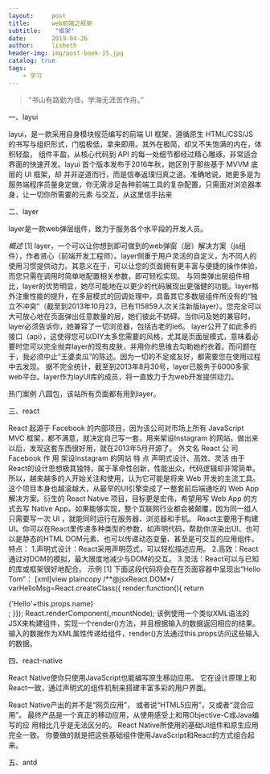 ```yaml
---
layout:     post
title:      web前端之框架
subtitle:    "框架"
date:       2019-04-26
author:     lisbeth
header-img: img/post-book-15.jpg
catalog: true
tags:
    - 学习
---
```


> “书山有路勤为径，学海无涯苦作舟。”

一、layui 

layui，是一款采用自身模块规范编写的前端 UI 框架，遵循原生 HTML/CSS/JS 的书写与组织形式，门槛极低，拿来即用。其外在极简，却又不失饱满的内在，体积轻盈，
组件丰盈，从核心代码到 API 的每一处细节都经过精心雕琢，非常适合界面的快速开发。layui 首个版本发布于2016年秋，她区别于那些基于 MVVM 底层的 UI 框架，却
并非逆道而行，而是信奉返璞归真之道。准确地说，她更多是为服务端程序员量身定做，你无需涉足各种前端工具的复杂配置，只需面对浏览器本身，让一切你所需要的元素
与交互，从这里信手拈来

二、layer 

layer是一款web弹层组件，致力于服务各个水平段的开发人员。

*概述*
[1]  layer，一个可以让你想到即可做到的web弹窗（层）解决方案（js组件），作者贤心（前端开发工程师）。layer侧重于用户灵活的自定义，为不同人的使用习惯提供动力。其意义在于，可以让您的页面拥有更丰富与便捷的操作体验，而您只需在调用时简单地配置相关参数，即可轻松实现。
与同类弹出层组件相比，layer的优势明显，她尽可能地在以更少的代码展现出更强健的功能。layer格外注重性能的提升，在多层模式的回调处理中，具备其它多数层组件所没有的“独立不冲突”（截至到2013年10月23，已有115859人次关注新版layer）。您完全可以大可放心地在页面弹出任意数量的层，她们彼此不妨碍。当你问及她的兼容时，layer必须告诉你，她兼容了一切浏览器，包括古老的ie6。
layer公开了如此多的接口（api），这使得您可以DIY太多您需要的风格，尤其是页面层模式，意味着必要时您可以完全抛弃layer的现有皮肤，并用你的思维去勾勒她的衣着。而问题在于，我必须中止“王婆卖瓜”的陈述。因为一切的不足或友好，都需要您在使用过程中去发现。
据不完全统计，截至到2013年8月30号，layer已服务于6000多家web平台。layer作为layUI库的成员，将一直致力于为web开发提供动力。

热门案例
八圆包，该站所有页面都有用到layer。

三、react 

React 起源于 Facebook 的内部项目，因为该公司对市场上所有 JavaScript MVC 框架，都不满意，就决定自己写一套，用来架设Instagram 的网站。做出来以后，发现这套东西很好用，就在2013年5月开源了。
外文名 React 公    司  Facebook 作    用 架设Instagram 的网站 特    点 声明式设计、高效、灵活
由于 React的设计思想极其独特，属于革命性创新，性能出众，代码逻辑却非常简单。所以，越来越多的人开始关注和使用，认为它可能是将来 Web 开发的主流工具。
这个项目本身也越滚越大，从最早的UI引擎变成了一整套前后端通吃的 Web App 解决方案。衍生的 React Native 项目，目标更是宏伟，希望用写 Web App 的方式去写 Native App。如果能够实现，整个互联网行业都会被颠覆，因为同一组人只需要写一次 UI ，就能同时运行在服务器、浏览器和手机。
React主要用于构建UI。你可以在React里传递多种类型的参数，如声明代码，帮助你渲染出UI、也可以是静态的HTML DOM元素、也可以传递动态变量、甚至是可交互的应用组件。
特点：
1.声明式设计：React采用声明范式，可以轻松描述应用。
2.高效：React通过对DOM的模拟，最大限度地减少与DOM的交互。
3.灵活：React可以与已知的库或框架很好地配合。
示例 [1] 
下面这段代码将会在在页面容器中呈现出“Hello Tom”：
[xml]view plaincopy
/**@jsxReact.DOM*/
varHelloMsg=React.createClass({
render:function(){
return<div>{'Hello'+this.props.name}</div>;
}});
React.renderComponent(<HelloMsg name="Tom"/>,mountNode);
该例使用一个类似XML语法的JSX来构建组件，实现一个render()方法，并且根据输入的数据返回相应的结果。输入的数据作为XML属性传递给组件，render()方法通过this.props访问这些输入的数据。

四、react-native 

React Native使你只使用JavaScript也能编写原生移动应用。 它在设计原理上和React一致，通过声明式的组件机制来搭建丰富多彩的用户界面。

React Native产出的并不是“网页应用”， 或者说“HTML5应用”，又或者“混合应用”。 最终产品是一个真正的移动应用，从使用感受上和用Objective-C或Java编写的应
用相比几乎是无法区分的。 React Native所使用的基础UI组件和原生应用完全一致。 你要做的就是把这些基础组件使用JavaScript和React的方式组合起来。

五、antd 
